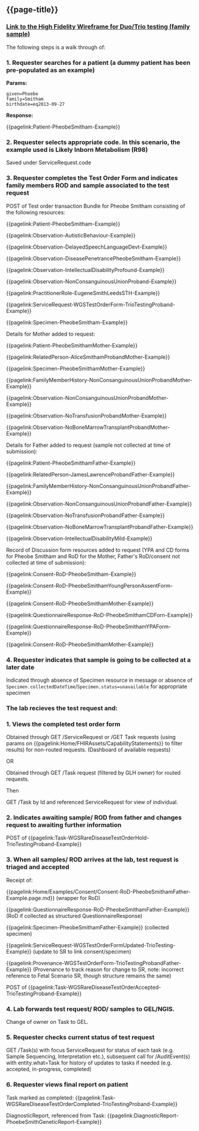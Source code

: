## {{page-title}}

### [Link to the High Fidelity Wireframe for Duo/Trio testing (family sample)](https://cts5j3.axshare.com/)

The following steps is a walk through of:

### 1. Requester searches for a patient (a dummy patient has been pre-populated as an example)

**Params:**
```
given=Phoebe
family=Smitham
birthdate=eq2013-09-27
```

**Response:**

{{pagelink:Patient-PheobeSmitham-Example}}

### 2. Requester selects appropriate code. In this scenario, the example used is Likely Inborn Metabolism (R98)

Saved under ServiceRequest.code

### 3. Requester completes the Test Order Form and indicates family members ROD and sample associated to the test request

POST of Test order transaction Bundle for Pheobe Smitham consisting of the following resources: 

{{pagelink:Patient-PheobeSmitham-Example}}

{{pagelink:Observation-AutisticBehaviour-Example}}

{{pagelink:Observation-DelayedSpeechLanguageDevt-Example}}

{{pagelink:Observation-DiseasePenetrancePheobeSmitham-Example}}

{{pagelink:Observation-IntellectualDisabilityProfound-Example}}

{{pagelink:Observation-NonConsanguinousUnionProband-Example}}

{{pagelink:PractitionerRole-EugeneSmithLeedsSTH-Example}}

{{pagelink:ServiceRequest-WGSTestOrderForm-TrioTestingProband-Example}}

{{pagelink:Specimen-PheobeSmitham-Example}}


Details for Mother added to request:

{{pagelink:Patient-PheobeSmithamMother-Example}}

{{pagelink:RelatedPerson-AliceSmithamProbandMother-Example}}

{{pagelink:Specimen-PheobeSmithamMother-Example}}

{{pagelink:FamilyMemberHistory-NonConsanguinousUnionProbandMother-Example}}

{{pagelink:Observation-NonConsanguinousUnionProbandMother-Example}}

{{pagelink:Observation-NoTransfusionProbandMother-Example}}

{{pagelink:Observation-NoBoneMarrowTransplantProbandMother-Example}}


Details for Father added to request (sample not collected at time of submission):

{{pagelink:Patient-PheobeSmithamFather-Example}}

{{pagelink:RelatedPerson-JamesLawrenceProbandFather-Example}}

{{pagelink:FamilyMemberHistory-NonConsanguinousUnionProbandFather-Example}}

{{pagelink:Observation-NonConsanguinousUnionProbandFather-Example}}

{{pagelink:Observation-NoTransfusionProbandFather-Example}}

{{pagelink:Observation-NoBoneMarrowTransplantProbandFather-Example}}

{{pagelink:Observation-IntellectualDisabilityMild-Example}}


Record of Discussion form resources added to request (YPA and CD forms for Pheobe Smitham and RoD for the Mother, Father's RoD/consent not collected at time of submission):

{{pagelink:Consent-RoD-PheobeSmitham-Example}}

{{pagelink:Consent-RoD-PheobeSmithamYoungPersonAssentForm-Example}}

{{pagelink:Consent-RoD-PheobeSmithamMother-Example}}

{{pagelink:QuestionnaireResponse-RoD-PheobeSmithamCDForn-Example}}

{{pagelink:QuestionnaireResponse-RoD-PheobeSmithamYPAForm-Example}}

{{pagelink:Consent-RoD-PheobeSmithamMother-Example}}


### 4. Requester indicates that sample is going to be collected at a later date

Indicated through absence of Specimen resource in message or absence of ```Specimen.collectedDateTime```/```Specimen.status=unavailable``` for appropriate specimen

### The lab recieves the test request and:

### 1. Views the completed test order form

Obtained through GET /ServiceRequest or /GET Task requests (using params on {{pagelink:Home/FHIRAssets/CapabilityStatements}} to filter results) for non-routed requests. (Dashboard of available requests)

OR

Obtained through GET /Task request (filtered by GLH owner) for routed requests.

Then

GET /Task by Id and referenced ServiceRequest for view of individual.

### 2. Indicates awaiting sample/ ROD from father and changes request to awaiting further information

POST of {{pagelink:Task-WGSRareDiseaseTestOrderHold-TrioTestingProband-Example}}

### 3. When all samples/ ROD arrives at the lab, test request is triaged and accepted

Receipt of: 

{{pagelink:Home/Examples/Consent/Consent-RoD-PheobeSmithamFather-Example.page.md}} (wrapper for RoD)

{{pagelink:QuestionnaireResponse-RoD-PheobeSmithamFather-Example}} (RoD if collected as structured QuestionnaireResponse)

{{pagelink:Specimen-PheobeSmithamFather-Example}} (collected specimen)

{{pagelink:ServiceRequest-WGSTestOrderFormUpdated-TrioTesting-Example}} (update to SR to link consent/specimen)

{{pagelink:Provenance-WGSTestOrderForm-TrioTestingProbandFather-Example}} (Provenance to track reason for change to SR, note: incorrect reference to Fetal Scenario SR, though structure remains the same)

POST of {{pagelink:Task-WGSRareDiseaseTestOrderAccepted-TrioTestingProband-Example}}

### 4. Lab forwards test request/ ROD/ samples to GEL/NGIS.

Change of owner on Task to GEL.

### 5. Requester checks current status of test request

GET /Task(s) with focus ServiceRequest for status of each task (e.g. Sample Sequencing, Interpretation etc.), subsequent call for /AuditEvent(s) with entity.what=Task for history of updates to tasks if needed (e.g. accepted, in-progress, completed)

### 6. Requester views final report on patient

Task marked as completed: {{pagelink:Task-WGSRareDiseaseTestOrderCompleted-TrioTestingProband-Example}}

DiagnosticReport, referenced from Task: 
{{pagelink:DiagnosticReport-PhoebeSmithGeneticReport-Example}}
